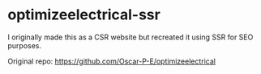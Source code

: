 # optimizeelectrical-ssr

I originally made this as a CSR website but recreated it using SSR for SEO purposes.

Original repo:
https://github.com/Oscar-P-E/optimizeelectrical
